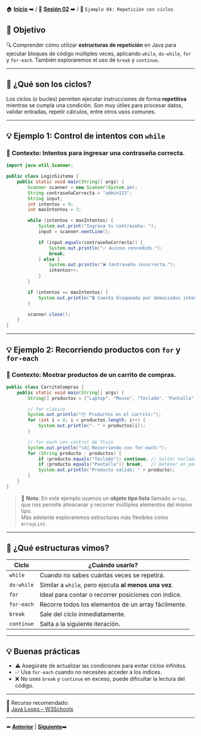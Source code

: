 🏠 [**Inicio**](../../Readme.md) ➡️ / 📖 [**Sesión 02**](../Readme.md) ➡️ / 📝 `Ejemplo 04: Repetición con ciclos`

## 🎯 Objetivo

🔍 Comprender cómo utilizar **estructuras de repetición** en Java para ejecutar bloques de código múltiples veces, aplicando `while`, `do-while`, `for` y `for-each`. También exploraremos el uso de `break` y `continue`.

---

## 🧠 ¿Qué son los ciclos?

Los ciclos (o bucles) permiten ejecutar instrucciones de forma **repetitiva** mientras se cumpla una condición. Son muy útiles para procesar datos, validar entradas, repetir cálculos, entre otros usos comunes.

---

## 💡 Ejemplo 1: Control de intentos con `while`

### 🎯 Contexto: Intentos para ingresar una contraseña correcta.

```java
import java.util.Scanner;

public class LoginSistema {
    public static void main(String[] args) {
        Scanner scanner = new Scanner(System.in);
        String contraseñaCorrecta = "admin123";
        String input;
        int intentos = 0;
        int maxIntentos = 3;

        while (intentos < maxIntentos) {
            System.out.print("Ingresa tu contraseña: ");
            input = scanner.nextLine();

            if (input.equals(contraseñaCorrecta)) {
                System.out.println("✅ Acceso concedido.");
                break;
            } else {
                System.out.println("❌ Contraseña incorrecta.");
                intentos++;
            }
        }

        if (intentos == maxIntentos) {
            System.out.println("🔒 Cuenta bloqueada por demasiados intentos.");
        }

        scanner.close();
    }
}
```

---

## 💡 Ejemplo 2: Recorriendo productos con `for` y `for-each`

### 🎯 Contexto: Mostrar productos de un carrito de compras.

```java
public class CarritoCompras {
    public static void main(String[] args) {
        String[] productos = {"Laptop", "Mouse", "Teclado", "Pantalla", "Audífonos"};

        // for clásico
        System.out.println("📦 Productos en el carrito:");
        for (int i = 0; i < productos.length; i++) {
            System.out.println("- " + productos[i]);
        }

        // for-each con control de flujo
        System.out.println("\n🔁 Recorriendo con for-each:");
        for (String producto : productos) {
            if (producto.equals("Teclado")) continue; // Saltar teclado
            if (producto.equals("Pantalla")) break;   // Detener en pantalla
            System.out.println("Producto válido: " + producto);
        }
    }
}
```

> 🔎 **Nota**: En este ejemplo usamos un **objeto tipo lista** llamado `array`, que nos permite almacenar y recorrer múltiples elementos del mismo tipo.  
> Más adelante exploraremos estructuras más flexibles como `ArrayList`.

---

## 📌 ¿Qué estructuras vimos?

| Ciclo         | ¿Cuándo usarlo?                                     |
|---------------|------------------------------------------------------|
| `while`       | Cuando no sabes cuántas veces se repetirá.          |
| `do-while`    | Similar a `while`, pero ejecuta **al menos una vez**.|
| `for`         | Ideal para contar o recorrer posiciones con índice. |
| `for-each`    | Recorre todos los elementos de un array fácilmente. |
| `break`       | Sale del ciclo inmediatamente.                      |
| `continue`    | Salta a la siguiente iteración.                     |

---

## 💡 Buenas prácticas

- ⚠️ Asegúrate de actualizar las condiciones para evitar ciclos infinitos.
- ✅ Usa `for-each` cuando no necesites acceder a los índices.
- ❌ No uses `break` y `continue` en exceso, puede dificultar la lectura del código.

---

📘 Recurso recomendado:  
🔗 [Java Loops – W3Schools](https://www.w3schools.com/java/java_while_loop.asp)

---

⬅️ [**Anterior**](../Reto-03/Readme.md) | [**Siguiente**](../Reto-04/Readme.md)➡️